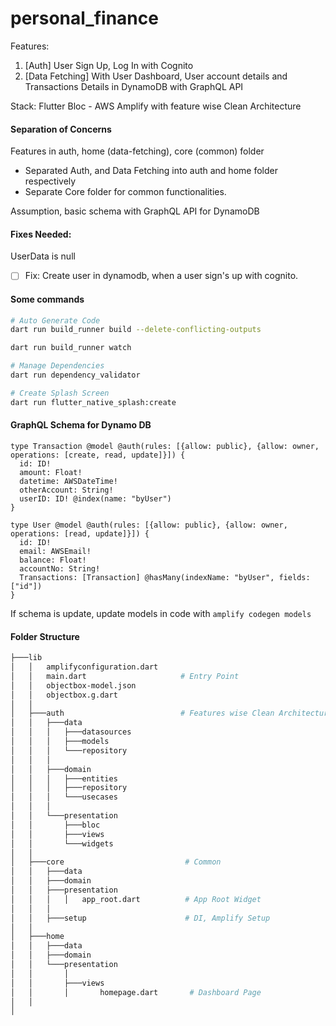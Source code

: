 # personal_finance

Features:
1. [Auth] User Sign Up, Log In with Cognito
2. [Data Fetching] With User Dashboard, User account details and Transactions Details in DynamoDB with GraphQL API

Stack:  Flutter Bloc - AWS Amplify with feature wise Clean Architecture  

#### Separation of Concerns

Features in auth, home (data-fetching), core (common) folder

- Separated Auth, and Data Fetching into auth and home folder respectively
- Separate Core folder for common functionalities.

Assumption, basic schema with GraphQL API for DynamoDB

#### Fixes Needed:

UserData is null
- [ ] Fix: Create user in dynamodb, when a user sign's up with cognito.


#### Some commands

```bash
# Auto Generate Code
dart run build_runner build --delete-conflicting-outputs

dart run build_runner watch

# Manage Dependencies
dart run dependency_validator

# Create Splash Screen
dart run flutter_native_splash:create
```

#### GraphQL Schema for Dynamo DB

```
type Transaction @model @auth(rules: [{allow: public}, {allow: owner, operations: [create, read, update]}]) {
  id: ID!
  amount: Float!
  datetime: AWSDateTime!
  otherAccount: String!
  userID: ID! @index(name: "byUser")
}

type User @model @auth(rules: [{allow: public}, {allow: owner, operations: [read, update]}]) {
  id: ID!
  email: AWSEmail!
  balance: Float!
  accountNo: String!
  Transactions: [Transaction] @hasMany(indexName: "byUser", fields: ["id"])
}
```

If schema is update, update models in code with
```amplify codegen models```


#### Folder Structure

```bash
├───lib
│   │   amplifyconfiguration.dart    
│   │   main.dart                     # Entry Point
│   │   objectbox-model.json
│   │   objectbox.g.dart
│   │
│   ├───auth                          # Features wise Clean Architecture
│   │   ├───data
│   │   │   ├───datasources
│   │   │   ├───models
│   │   │   └───repository
│   │   │
│   │   ├───domain
│   │   │   ├───entities
│   │   │   ├───repository
│   │   │   └───usecases
│   │   │
│   │   └───presentation
│   │       ├───bloc
│   │       ├───views
│   │       └───widgets
│   │
│   ├───core                           # Common 
│   │   ├───data
│   │   ├───domain
│   │   ├───presentation
│   │   │   │   app_root.dart          # App Root Widget
│   │   │
│   │   ├───setup                      # DI, Amplify Setup
│   │
│   ├───home
│   │   ├───data
│   │   ├───domain
│   │   └───presentation
│   │       │
│   │       ├───views
│   │       │       homepage.dart       # Dashboard Page
│   │
│

```
